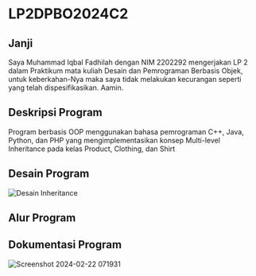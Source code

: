 # LP2DPBO2024C2

## Janji
Saya Muhammad Iqbal Fadhilah dengan NIM 2202292 mengerjakan LP 2 
dalam Praktikum mata kuliah Desain dan Pemrograman Berbasis Objek, untuk keberkahan-Nya
maka saya tidak melakukan kecurangan seperti yang telah dispesifikasikan. Aamin.

## Deskripsi Program
Program berbasis OOP menggunakan bahasa pemrograman C++, Java, Python, dan PHP yang mengimplementasikan konsep Multi-level Inheritance pada kelas Product, Clothing, dan Shirt

## Desain Program

![Desain Inheritance](https://github.com/IqbalFadhilah16/LP2DPBO2024C2/assets/159093158/eeb6ba75-55ea-4e53-b65f-797de287246a)

## Alur Program


## Dokumentasi Program

![Screenshot 2024-02-22 071931](https://github.com/IqbalFadhilah16/LP2DPBO2024C2/assets/159093158/bae49588-bfd0-465a-ab74-26bf2c37f4f3)

